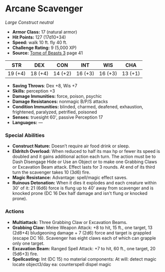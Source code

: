 # Arcane Scavenger

*Large* *Construct* *neutral*

- **Armor Class:** 17 (natural armor)
- **Hit Points:** 127 (17d10+34)
- **Speed:** walk 10 ft. fly 40 ft.
- **Challenge Rating:** 9 (5,000 XP)
- **Source:** [Tome of Beasts 3](https://koboldpress.com/kpstore/product/tome-of-beasts-3-for-5th-edition/) page 41

| STR | DEX | CON | INT | WIS | CHA |
| --- | --- | --- | --- | --- | --- |
| 19 (+4) | 18 (+4) | 14 (+2) | 16 (+3) | 16 (+3) | 13 (+1) |

- **Saving Throws**: Dex +8, Wis +7
- **Skills:** perception +3
- **Damage Immunities:** force, poison, psychic
- **Damage Resistances:** nonmagic B/P/S attacks
- **Condition Immunities:** blinded, charmed, deafened, exhaustion, frightened, paralyzed, petrified, poisoned
- **Senses:** truesight 60', passive Perception 17
- **Languages:** —
### Special Abilities
- **Construct Nature:** Doesn’t require air food drink or sleep.
- **Eldritch Overload:** When reduced to half its max hp or fewer its speed is doubled and it gains additional action each turn. The action must be to Dash Disengage Hide or Use an Object or to make one Grabbing Claws or Excavation Beam attack. Effect lasts for 3 rounds. At end of its third turn the scavenger takes 10 (3d6) fire.
- **Magic Resistance:** Advantage: spell/magic effect saves.
- **Ruinous Detonation:** When it dies it explodes and each creature within 30' of it: 21 (6d6) force is flung up to 40' away from scavenger and is knocked prone (DC 16 Dex half damage and isn't flung or knocked prone).
### Actions
- **Multiattack:** Three Grabbing Claw or Excavation Beams.
- **Grabbing Claw:** Melee Weapon Attack: +8 to hit, 15 ft., one target, 13 (2d8+4) bludgeoning damage + 7 (2d6) force and target is grappled (escape DC 16). Scavenger has eight claws each of which can grapple only one target.
- **Excavation Beam:** Ranged Spell Attack: +7 to hit, 60 ft., one target, 20 (5d6+3) fire.
- **Spellcasting:** Int (DC 15) no material components: At will: detect magic locate object3/day ea: counterspell dispel magic


